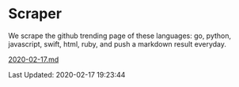 # Scraper

We scrape the github trending page of these languages: go, python, javascript, swift, html, ruby, and push a markdown result everyday.

[2020-02-17.md](https://github.com/henson/Scraper/blob/master/2020-02-17.md)

Last Updated: 2020-02-17 19:23:44